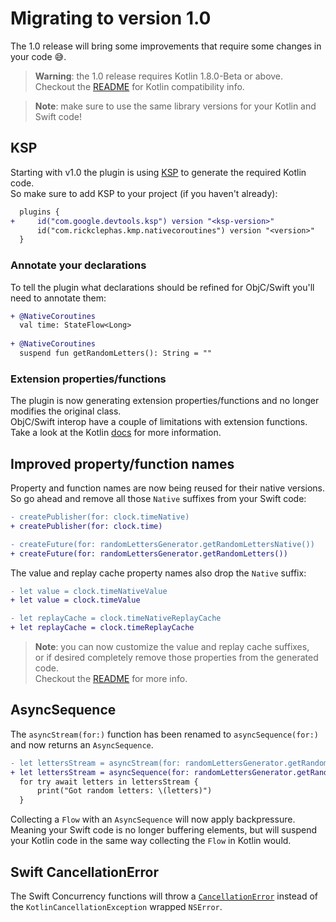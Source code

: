 # Migrating to version 1.0

The 1.0 release will bring some improvements that require some changes in your code 😅.  

> **Warning**: the 1.0 release requires Kotlin 1.8.0-Beta or above.  
> Checkout the [README](README.md) for Kotlin compatibility info.

> **Note**: make sure to use the same library versions for your Kotlin and Swift code!

## KSP

Starting with v1.0 the plugin is using [KSP](https://github.com/google/ksp) to generate the required Kotlin code.  
So make sure to add KSP to your project (if you haven't already):
```diff
  plugins {
+     id("com.google.devtools.ksp") version "<ksp-version>"
      id("com.rickclephas.kmp.nativecoroutines") version "<version>"
  }
```

### Annotate your declarations

To tell the plugin what declarations should be refined for ObjC/Swift you'll need to annotate them:
```diff
+ @NativeCoroutines
  val time: StateFlow<Long>
  
+ @NativeCoroutines
  suspend fun getRandomLetters(): String = ""
```

### Extension properties/functions

The plugin is now generating extension properties/functions and no longer modifies the original class.  
ObjC/Swift interop have a couple of limitations with extension functions.  
Take a look at the Kotlin [docs](https://kotlinlang.org/docs/native-objc-interop.html#extensions-and-category-members)
for more information.

## Improved property/function names

Property and function names are now being reused for their native versions.  
So go ahead and remove all those `Native` suffixes from your Swift code:
```diff
- createPublisher(for: clock.timeNative)
+ createPublisher(for: clock.time)

- createFuture(for: randomLettersGenerator.getRandomLettersNative())
+ createFuture(for: randomLettersGenerator.getRandomLetters())
```

The value and replay cache property names also drop the `Native` suffix:
```diff
- let value = clock.timeNativeValue
+ let value = clock.timeValue

- let replayCache = clock.timeNativeReplayCache
+ let replayCache = clock.timeReplayCache
```

> **Note**: you can now customize the value and replay cache suffixes,  
> or if desired completely remove those properties from the generated code.  
> Checkout the [README](README.md#name-suffix) for more info.

## AsyncSequence

The `asyncStream(for:)` function has been renamed to `asyncSequence(for:)` and now returns an `AsyncSequence`.
```diff
- let lettersStream = asyncStream(for: randomLettersGenerator.getRandomLettersFlow())
+ let lettersStream = asyncSequence(for: randomLettersGenerator.getRandomLettersFlow())
  for try await letters in lettersStream {
      print("Got random letters: \(letters)")
  }
```

Collecting a `Flow` with an `AsyncSequence` will now apply backpressure.  
Meaning your Swift code is no longer buffering elements, 
but will suspend your Kotlin code in the same way collecting the `Flow` in Kotlin would.

## Swift CancellationError

The Swift Concurrency functions will throw a [`CancellationError`](https://developer.apple.com/documentation/swift/cancellationerror) 
instead of the `KotlinCancellationException` wrapped `NSError`.
